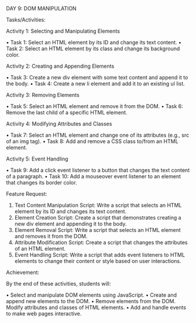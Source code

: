 
DAY 9: DOM MANIPULATION

Tasks/Activities:

Activity 1: Selecting and Manipulating Elements

• Task 1: Select an HTML element by its ID and change its text content.
• Task 2: Select an HTML element by its class and change its background color.

Activity 2: Creating and Appending Elements

• Task 3: Create a new div element with some text content and append it to the body.
• Task 4: Create a new li element and add it to an existing ul list.

Activity 3: Removing Elements

• Task 5: Select an HTML element and remove it from the DOM.
• Task 6: Remove the last child of a specific HTML element.

Activity 4: Modifying Attributes and Classes

• Task 7: Select an HTML element and change one of its attributes (e.g., src of an img tag).
• Task 8: Add and remove a CSS class to/from an HTML element.

Activity 5: Event Handling

• Task 9: Add a click event listener to a button that changes the text content of a paragraph.
• Task 10: Add a mouseover event listener to an element that changes its border color.

Feature Request:

1. Text Content Manipulation Script: Write a script that selects an HTML element by its ID and changes its text content.
2. Element Creation Script: Create a script that demonstrates creating a new div element and appending it to the body.
3. Element Removal Script: Write a script that selects an HTML element and removes it from the DOM.
4. Attribute Modification Script: Create a script that changes the attributes of an HTML element.
5. Event Handling Script: Write a script that adds event listeners to HTML elements to change their content or style based on user interactions.

Achievement:

By the end of these activities, students will:

• Select and manipulate DOM elements using JavaScript.
• Create and append new elements to the DOM.
• Remove elements from the DOM.
Modify attributes and classes of HTML elements.
• Add and handle events to make web pages interactive. 

